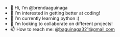 - 👋 Hi, I’m @brendaaguinaga
- 👀 I’m interested in getting better at coding!
- 🌱 I’m currently learning python :)
- 💞️ I’m looking to collaborate on different projects!
- 📫 How to reach me: @baguinaga321@gmail.com 

<!---
brendaaguinaga/brendaaguinaga is a ✨ special ✨ repository because its `README.md` (this file) appears on your GitHub profile.
You can click the Preview link to take a look at your changes.
--->
